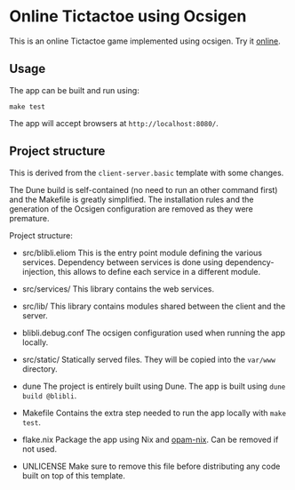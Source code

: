 # Online Tictactoe using Ocsigen

This is an online Tictactoe game implemented using ocsigen.
Try it [online](https://j3s.fr/blibli/).

## Usage

The app can be built and run using:

```
make test
```

The app will accept browsers at `http://localhost:8080/`.

## Project structure

This is derived from the `client-server.basic` template with some changes.

The Dune build is self-contained (no need to run an other command first) and
the Makefile is greatly simplified. The installation rules and the generation
of the Ocsigen configuration are removed as they were premature.

Project structure:

- src/blibli.eliom
  This is the entry point module defining the various services.
  Dependency between services is done using dependency-injection, this allows
  to define each service in a different module.

- src/services/
  This library contains the web services.

- src/lib/
  This library contains modules shared between the client and the server.

- blibli.debug.conf
  The ocsigen configuration used when running the app locally.

- src/static/
  Statically served files. They will be copied into the `var/www` directory.

- dune
  The project is entirely built using Dune.
  The app is built using `dune build @blibli`.

- Makefile
  Contains the extra step needed to run the app locally with `make test`.

- flake.nix
  Package the app using Nix and [opam-nix](https://github.com/tweag/opam-nix).
  Can be removed if not used.

- UNLICENSE
  Make sure to remove this file before distributing any code built on top of
  this template.
